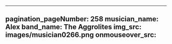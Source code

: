 ------
pagination_pageNumber: 258
musician_name: Alex
band_name: The Aggrolites
img_src: images/musician0266.png
onmouseover_src: 
------